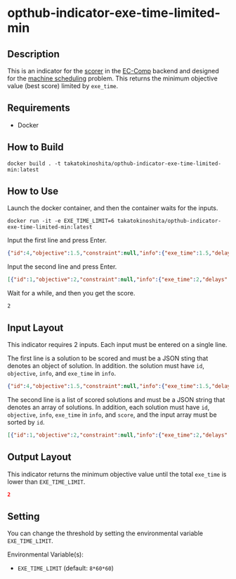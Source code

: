 # opthub-indicator-exe-time-limited-min

## Description

This is an indicator for the [scorer](https://github.com/opthub-org/opthub-scorer) in the [EC-Comp](https://ec-comp.jpnsec.org/) backend and designed for the [machine scheduling](https://github.com/opthub-org/machine-scheduling) problem.
This returns the minimum objective value (best score) limited by `exe_time`.

## Requirements

- Docker

## How to Build

```
docker build . -t takatokinoshita/opthub-indicator-exe-time-limited-min:latest
```

## How to Use

Launch the docker container, and then the container waits for the inputs.

```
docker run -it -e EXE_TIME_LIMIT=6 takatokinoshita/opthub-indicator-exe-time-limited-min:latest
```

Input the first line and press Enter.

```json
{"id":4,"objective":1.5,"constraint":null,"info":{"exe_time":1.5,"delays":[0,0,0,0,0,0]}}
```

Input the second line and press Enter.

```json
[{"id":1,"objective":2,"constraint":null,"info":{"exe_time":2,"delays":[0,0,0,0,0,0]},"score":2},{"id":2,"objective":3,"constraint":null,"info":{"exe_time":2,"delays":[0,0,0,0,0,0]},"score":2},{"id":3,"objective":1,"constraint":null,"info":{"exe_time":3,"delays":[0,0,0,0,0,0]},"score":2}]
```

Wait for a while, and then you get the score.

```
2
```

## Input Layout
This indicator requires 2 inputs.
Each input must be entered on a single line.

The first line is a solution to be scored and must be a JSON sting that denotes an object of solution.
In addition. the solution must have `id`, `objective`, `info`, and `exe_time` in `info`.

```json
{"id":4,"objective":1.5,"constraint":null,"info":{"exe_time":1.5,"delays":[0,0,0,0,0,0]}}
```

The second line is a list of scored solutions and must be a JSON string that denotes an array of solutions.
In addition, each solution must have `id`, `objective`, `info`, `exe_time` in `info`, and `score`, and the input array must be sorted by `id`.

```json
[{"id":1,"objective":2,"constraint":null,"info":{"exe_time":2,"delays":[0,0,0,0,0,0]},"score":2},{"id":2,"objective":3,"constraint":null,"info":{"exe_time":2,"delays":[0,0,0,0,0,0]},"score":2},{"id":3,"objective":1,"constraint":null,"info":{"exe_time":3,"delays":[0,0,0,0,0,0]},"score":2}]
```

## Output Layout

This indicator returns the minimum objective value until the total `exe_time` is lower than `EXE_TIME_LIMIT`.

```json
2
```

## Setting

You can change the threshold by setting the environmental variable `EXE_TIME_LIMIT`.

Environmental Variable(s):

- `EXE_TIME_LIMIT` (default: `8*60*60`)


